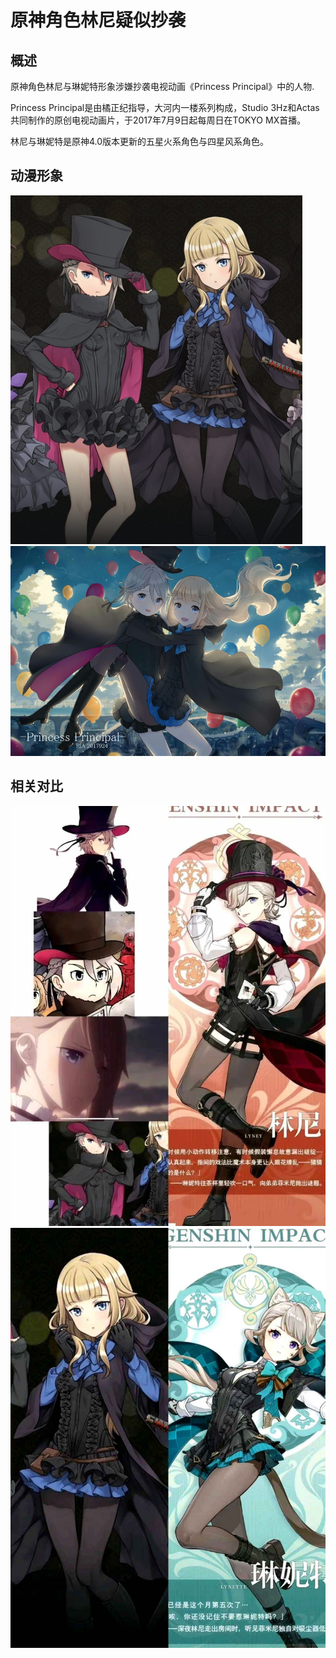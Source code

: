 # 原神角色林尼疑似抄袭
## 概述
原神角色林尼与琳妮特形象涉嫌抄袭电视动画《Princess Principal》中的人物.

Princess Principal是由橘正纪指导，大河内一楼系列构成，Studio 3Hz和Actas共同制作的原创电视动画片，于2017年7月9日起每周日在TOKYO MX首播。

林尼与琳妮特是原神4.0版本更新的五星火系角色与四星风系角色。

## 动漫形象
![sas](./3.jpg)
![sas](./4.jpg)

## 相关对比
![sas](./1.jpg)
![sas](./2.jpg)